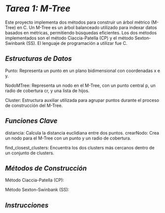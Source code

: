 # *Tarea 1: M-Tree*

Este proyecto implementa dos métodos para construir un árbol métrico (M-Tree) en C. Un M-Tree es un árbol balanceado utilizado para indexar datos basados en métricas, permitiendo búsquedas eficientes. Los dos métodos implementados son el método Ciaccia-Patella (CP) y el método Sexton-Swinbank (SS). El lenguaje de programación a utilizar fue C.

## *Estructuras de Datos*

Punto: Representa un punto en un plano bidimensional con coordenadas x e y.

NodoMTree: Representa un nodo en el M-Tree, con un punto central p, un radio de cobertura cr, y una lista de hijos.

Cluster: Estructura auxiliar utilizada para agrupar puntos durante el proceso de construcción del M-Tree.

## *Funciones Clave*

distancia: Calcula la distancia euclidiana entre dos puntos.
crearNodo: Crea un nodo para el M-Tree con un punto y un radio de cobertura.

find_closest_clusters: Encuentra los dos clusters más cercanos dentro de un conjunto de clusters.

## *Métodos de Construcción*

Método Ciaccia-Patella (CP): 

Método Sexton-Swinbank (SS): 

## *Instrucciones*